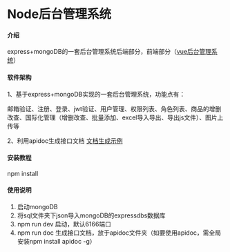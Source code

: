 # Node后台管理系统

#### 介绍
express+mongoDB的一套后台管理系统后端部分，前端部分（[vue后台管理系统](https://gitee.com/hlshare/express_mongodb_web)）

#### 软件架构
1、基于express+mongoDB实现的一套后台管理系统，功能点有：

邮箱验证、注册、登录、jwt验证、用户管理、权限列表、角色列表、商品的增删改查、国际化管理（增删改查、批量添加、excel导入导出、导出js文件）、图片上传等

2、利用apidoc生成接口文档 [文档生成示例](http://blog.aigouzhushou.com/express_mongoDB/apidoc/)


#### 安装教程

npm install

#### 使用说明

1.  启动mongoDB
2.  将sql文件夹下json导入mongoDB的expressdbs数据库
3.  npm run dev 启动，默认6166端口
4.  npm run doc 生成接口文档，放于apidoc文件夹（如要使用apidoc，需全局安装npm install apidoc -g）
